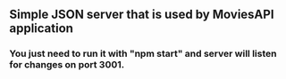 ## Simple JSON server that is used by MoviesAPI application

### You just need to run it with "npm start" and server will listen for changes on port 3001.